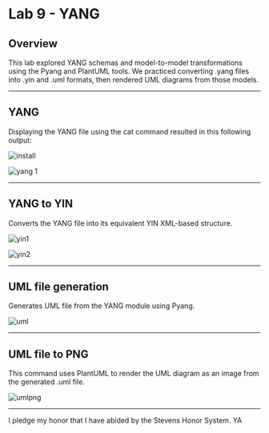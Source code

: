 # Lab 9 - YANG

## Overview  
This lab explored YANG schemas and model-to-model transformations using the Pyang and PlantUML tools. We practiced converting .yang files into .yin and .uml formats, then rendered UML diagrams from those models.

---

## YANG
Displaying the YANG file using the cat command resulted in this following output:

![install](cat1.jpg)

![yang 1](cat2.jpg)

---

## YANG to YIN 
Converts the YANG file into its equivalent YIN XML-based structure.

![yin1](yin1.jpg)

![yin2](yin2.jpg)

---

## UML file generation
Generates UML file from the YANG module using Pyang.

![uml](uml.jpg)

---

## UML file to PNG
This command uses PlantUML to render the UML diagram as an image from the generated .uml file.

![umlpng](umlpng.jpg)

---

I pledge my honor that I have abided by the Stevens Honor System. YA

